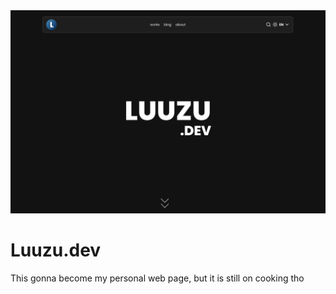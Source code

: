 <div align="center">
    <img src="images/home.png" alt="home page for my personal web" >
</div>

# Luuzu.dev

This gonna become my personal web page, but it is still on cooking tho